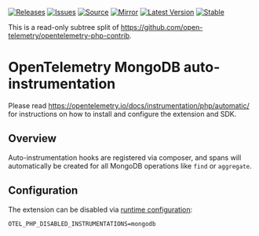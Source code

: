 [![Releases](https://img.shields.io/badge/releases-purple)](https://github.com/opentelemetry-php/contrib-auto-mongodb/releases)
[![Issues](https://img.shields.io/badge/issues-pink)](https://github.com/open-telemetry/opentelemetry-php/issues)
[![Source](https://img.shields.io/badge/source-contrib-green)](https://github.com/open-telemetry/opentelemetry-php-contrib/tree/main/src/Instrumentation/MongoDB)
[![Mirror](https://img.shields.io/badge/mirror-opentelemetry--php--contrib-blue)](https://github.com/opentelemetry-php/contrib-auto-mongodb)
[![Latest Version](http://poser.pugx.org/open-telemetry/opentelemetry-auto-mongodb/v/unstable)](https://packagist.org/packages/open-telemetry/opentelemetry-auto-mongodb/)
[![Stable](http://poser.pugx.org/open-telemetry/opentelemetry-auto-mongodb/v/stable)](https://packagist.org/packages/open-telemetry/opentelemetry-auto-mongodb/)

This is a read-only subtree split of https://github.com/open-telemetry/opentelemetry-php-contrib.

# OpenTelemetry MongoDB auto-instrumentation

Please read https://opentelemetry.io/docs/instrumentation/php/automatic/ for instructions on how to
install and configure the extension and SDK.

## Overview
Auto-instrumentation hooks are registered via composer, and spans will automatically be created for all MongoDB
operations like `find` or `aggregate`.

## Configuration

The extension can be disabled via [runtime configuration](https://opentelemetry.io/docs/instrumentation/php/sdk/#configuration):

```shell
OTEL_PHP_DISABLED_INSTRUMENTATIONS=mongodb
```
